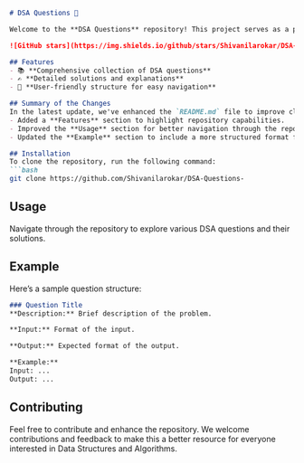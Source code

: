 ```markdown
# DSA Questions 🚀

Welcome to the **DSA Questions** repository! This project serves as a platform for developers and learners to practice and enhance their skills in Data Structures and Algorithms (DSA). This repository is designed to help you improve your understanding of various data structures and algorithms through a collection of questions and solutions.

![GitHub stars](https://img.shields.io/github/stars/Shivanilarokar/DSA-Questions-?style=social) ![Forks](https://img.shields.io/github/forks/Shivanilarokar/DSA-Questions-?style=social)

## Features
- 📚 **Comprehensive collection of DSA questions**
- ✍️ **Detailed solutions and explanations**
- 🤖 **User-friendly structure for easy navigation**

## Summary of the Changes
In the latest update, we've enhanced the `README.md` file to improve clarity and provide a better structure for the question format. Key changes include:
- Added a **Features** section to highlight repository capabilities.
- Improved the **Usage** section for better navigation through the repository.
- Updated the **Example** section to include a more structured format for questions.

## Installation
To clone the repository, run the following command:
```bash
git clone https://github.com/Shivanilarokar/DSA-Questions-
```

## Usage
Navigate through the repository to explore various DSA questions and their solutions.

## Example
Here’s a sample question structure:

```markdown
### Question Title
**Description:** Brief description of the problem.

**Input:** Format of the input.

**Output:** Expected format of the output.

**Example:**
Input: ...
Output: ...
```

## Contributing
Feel free to contribute and enhance the repository. We welcome contributions and feedback to make this a better resource for everyone interested in Data Structures and Algorithms.
```